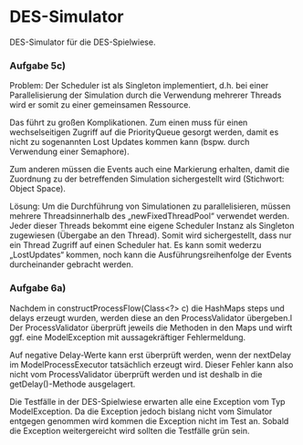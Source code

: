 # DES-Simulator

DES-Simulator für die DES-Spielwiese.

### Aufgabe 5c)<br>
Problem: Der Scheduler ist als Singleton implementiert, d.h. bei einer Parallelisierung der Simulation durch die Verwendung mehrerer Threads wird er somit zu einer gemeinsamen Ressource.

Das führt zu großen Komplikationen. Zum einen muss für einen wechselseitigen Zugriff auf die PriorityQueue gesorgt werden, damit es nicht zu sogenannten Lost Updates kommen kann (bspw. durch Verwendung einer Semaphore).

Zum anderen müssen die Events auch eine Markierung erhalten, damit die Zuordnung zu der betreffenden Simulation sichergestellt wird (Stichwort: Object Space).

Lösung: Um die Durchführung von Simulationen zu parallelisieren, müssen mehrere Threadsinnerhalb des „newFixedThreadPool“ verwendet werden. Jeder dieser Threads bekommt eine eigene Scheduler Instanz als Singleton zugewiesen (Übergabe an den Thread). Somit wird sichergestellt, dass nur ein Thread Zugriff auf einen Scheduler hat. Es kann somit wederzu „LostUpdates“ kommen, noch kann die Ausführungsreihenfolge der Events durcheinander gebracht werden.

### Aufgabe 6a)<br>
Nachdem in constructProcessFlow(Class<?> c) die HashMaps steps und delays erzeugt wurden, werden diese an den ProcessValidator übergeben.l
Der ProcessValidator überprüft jeweils die Methoden in den Maps und wirft ggf. eine ModelException mit aussagekräftiger Fehlermeldung.

Auf negative Delay-Werte kann erst überprüft werden, wenn der nextDelay im ModelProcessExecutor tatsächlich erzeugt wird. Dieser Fehler kann
also nicht vom ProcessValidator überprüft werden und ist deshalb in die getDelay()-Methode ausgelagert.

Die Testfälle in der DES-Spielwiese erwarten alle eine Exception vom Typ ModelException. Da die Exception jedoch bislang nicht vom Simulator entgegen genommen wird kommen die Exception nicht im Test an. Sobald die Exception weitergereicht wird sollten die Testfälle grün sein.
